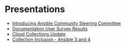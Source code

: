 # Presentations

* [Introducing Ansible Community Steering Committee](http://ansible.github.io/community/decks/contrib-summit-2021.03/Introducing-Ansible-Community-Steering-Committee.pdf)
* [Documentation User Survey Results](http://ansible.github.io/community/decks/contrib-summit-2021.03/Documentation-User-Survey-Results.pdf)
* [Cloud Collections Update](http://ansible.github.io/community/decks/contrib-summit-2021.03/cloud-collections-update.pdf)
* [Collection Inclusion - Ansible 3 and 4](http://ansible.github.io/community/decks/contrib-summit-2021.03/collection-inclusion-3-4.pdf)

